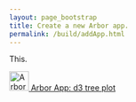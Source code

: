 ```yaml
---
layout: page_bootstrap
title: Create a new Arbor app.
permalink: /build/addApp.html
---
```


This.
<nav class="navbar navbar-default navbar-static-top" id="nav" role="navigation">
    <div class="container-fluid">
        <div class="navbar-header">
            <a class="navbar-brand" href="#">
                <img src="../static/img/Arbor.png" height="35px" alt="Arbor Logo">
            </a>
            <a class="navbar-text" href="#">
              Arbor App:
            </a>
            <a class="navbar-text" href="#">
              d3 tree plot
            </a>
        </div>
    </div>
</nav>
